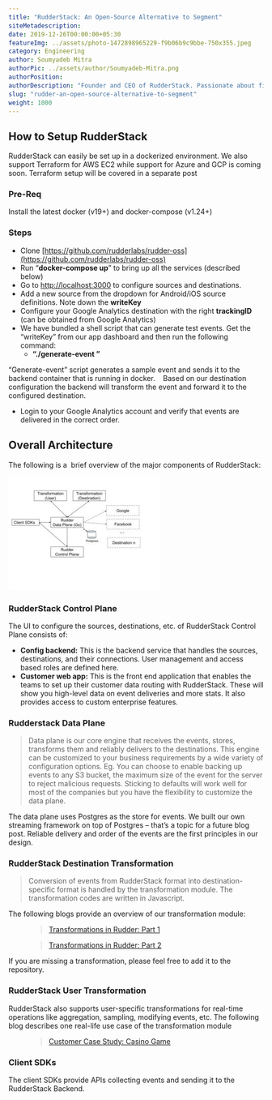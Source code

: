 ```yaml
---
title: "RudderStack: An Open-Source Alternative to Segment"
siteMetadescription:
date: 2019-12-26T00:00:00+05:30
featureImg: ../assets/photo-1472898965229-f9b06b9c9bbe-750x355.jpeg
category: Engineering
author: Soumyadeb Mitra
authorPic: ../assets/author/Soumyadeb-Mitra.png
authorPosition: 
authorDescription: "Founder and CEO of RudderStack. Passionate about finding engineering solutions to real-world problems."
slug: "rudder-an-open-source-alternative-to-segment"
weight: 1000
---
```

How to Setup RudderStack
------------------------

RudderStack can easily be set up in a dockerized environment. We also support Terraform for AWS EC2 while support for Azure and GCP is coming soon. Terraform setup will be covered in a separate post

### Pre-Req

Install the latest docker (v19+) and docker-compose (v1.24+)

### Steps

*   Clone [https://github.com/rudderlabs/rudder-oss](https://github.com/rudderlabs/rudder-oss)
*   Run “**docker-compose up**” to bring up all the services (described below)
*   Go to [http://localhost:3000](http://localhost:3000/) to configure sources and destinations.
*   Add a new source from the dropdown for Android/iOS source definitions. Note down the **writeKey**
*   Configure your Google Analytics destination with the right **trackingID** (can be obtained from Google Analytics)
*   We have bundled a shell script that can generate test events. Get the “writeKey” from our app dashboard and then run the following command:
    *   **“./generate-event <writeKeyHere>”**

“Generate-event” script generates a sample event and sends it to the backend container that is running in docker.    Based on our destination configuration the backend will transform the event and forward it to the configured destination.

*   Login to your Google Analytics account and verify that events are delivered in the correct order.

Overall Architecture
--------------------

The following is a  brief overview of the major components of RudderStack:

![](../assets/markdown/5qOMs6e7WY1fKbsS.png)

### RudderStack Control Plane

The UI to configure the sources, destinations, etc. of RudderStack Control Plane consists of:

*   **Config backend:** This is the backend service that handles the sources, destinations, and their connections. User management and access based roles are defined here.
*   **Customer web app:** This is the front end application that enables the teams to set up their customer data routing with RudderStack. These will show you high-level data on event deliveries and more stats. It also provides access to custom enterprise features.

### Rudderstack Data Plane

> Data plane is our core engine that receives the events, stores, transforms them and reliably delivers to the destinations. This engine can be customized to your business requirements by a wide variety of configuration options. Eg. You can choose to enable backing up events to any S3 bucket, the maximum size of the event for the server to reject malicious requests. Sticking to defaults will work well for most of the companies but you have the flexibility to customize the data plane.

The data plane uses Postgres as the store for events. We built our own streaming framework on top of Postgres – that’s a topic for a future blog post. Reliable delivery and order of the events are the first principles in our design.

### RudderStack Destination Transformation

> Conversion of events from RudderStack format into destination-specific format is handled by the transformation module. The transformation codes are written in Javascript.

The following blogs provide an overview of our transformation module:

<figure class="wp-block-embed-wordpress wp-block-embed is-type-wp-embed is-provider-rudder-labs"><div class="wp-block-embed__wrapper"><blockquote class="wp-embedded-content" data-secret="bViCF8bZyq"><a href="https://rudderlabs.com/transformations-in-rudder-part-1/">Transformations in Rudder: Part 1</a></blockquote><iframe title="“Transformations in Rudder: Part 1” — Rudder Labs" class="lazy lazy-hidden wp-embedded-content" sandbox="allow-scripts" security="restricted" style="position: absolute; clip: rect(1px, 1px, 1px, 1px);" data-lazy-type="iframe" data-src="https://rudderlabs.com/transformations-in-rudder-part-1/embed/#?secret=bViCF8bZyq" data-secret="bViCF8bZyq" width="600" height="338" frameborder="0" marginwidth="0" marginheight="0" scrolling="no"></iframe><noscript><iframe title="&#8220;Transformations in Rudder: Part 1&#8221; &#8212; Rudder Labs" class="wp-embedded-content" sandbox="allow-scripts" security="restricted" style="position: absolute; clip: rect(1px, 1px, 1px, 1px);" src="https://rudderlabs.com/transformations-in-rudder-part-1/embed/#?secret=bViCF8bZyq" data-secret="bViCF8bZyq" width="600" height="338" frameborder="0" marginwidth="0" marginheight="0" scrolling="no"></iframe></noscript></div></figure>

<figure class="wp-block-embed-wordpress wp-block-embed is-type-wp-embed is-provider-rudder-labs"><div class="wp-block-embed__wrapper"><blockquote class="wp-embedded-content" data-secret="ZtzXShm2nh"><a href="https://rudderlabs.com/transformations-in-rudder-part-2/">Transformations in Rudder: Part 2</a></blockquote><iframe title="“Transformations in Rudder: Part 2” — Rudder Labs" class="lazy lazy-hidden wp-embedded-content" sandbox="allow-scripts" security="restricted" style="position: absolute; clip: rect(1px, 1px, 1px, 1px);" data-lazy-type="iframe" data-src="https://rudderlabs.com/transformations-in-rudder-part-2/embed/#?secret=ZtzXShm2nh" data-secret="ZtzXShm2nh" width="600" height="338" frameborder="0" marginwidth="0" marginheight="0" scrolling="no"></iframe><noscript><iframe title="&#8220;Transformations in Rudder: Part 2&#8221; &#8212; Rudder Labs" class="wp-embedded-content" sandbox="allow-scripts" security="restricted" style="position: absolute; clip: rect(1px, 1px, 1px, 1px);" src="https://rudderlabs.com/transformations-in-rudder-part-2/embed/#?secret=ZtzXShm2nh" data-secret="ZtzXShm2nh" width="600" height="338" frameborder="0" marginwidth="0" marginheight="0" scrolling="no"></iframe></noscript></div></figure>

If you are missing a transformation, please feel free to add it to the repository.

### RudderStack User Transformation

RudderStack also supports user-specific transformations for real-time operations like aggregation, sampling, modifying events, etc. The following blog describes one real-life use case of the transformation module

<figure class="wp-block-embed-wordpress wp-block-embed is-type-wp-embed is-provider-rudder-labs"><div class="wp-block-embed__wrapper"><blockquote class="wp-embedded-content" data-secret="1PsqPduCp8"><a href="https://rudderlabs.com/customer-case-study-casino-game/">Customer Case Study: Casino Game</a></blockquote><iframe title="“Customer Case Study: Casino Game” — Rudder Labs" class="lazy lazy-hidden wp-embedded-content" sandbox="allow-scripts" security="restricted" style="position: absolute; clip: rect(1px, 1px, 1px, 1px);" data-lazy-type="iframe" data-src="https://rudderlabs.com/customer-case-study-casino-game/embed/#?secret=1PsqPduCp8" data-secret="1PsqPduCp8" width="600" height="338" frameborder="0" marginwidth="0" marginheight="0" scrolling="no"></iframe><noscript><iframe title="&#8220;Customer Case Study: Casino Game&#8221; &#8212; Rudder Labs" class="wp-embedded-content" sandbox="allow-scripts" security="restricted" style="position: absolute; clip: rect(1px, 1px, 1px, 1px);" src="https://rudderlabs.com/customer-case-study-casino-game/embed/#?secret=1PsqPduCp8" data-secret="1PsqPduCp8" width="600" height="338" frameborder="0" marginwidth="0" marginheight="0" scrolling="no"></iframe></noscript></div></figure>

### Client SDKs

The client SDKs provide APIs collecting events and sending it to the RudderStack Backend.